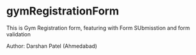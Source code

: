 # gymRegistrationForm
This is Gym Registration form, featuring with Form SUbmisstion and form validation 

Author: Darshan Patel (Ahmedabad)
